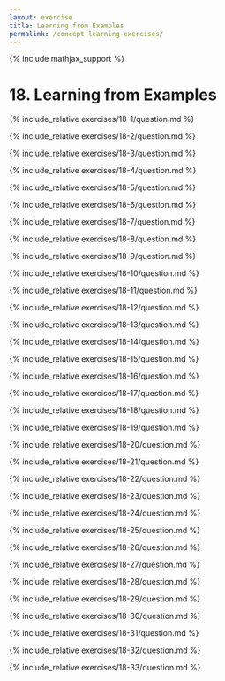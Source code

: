 ```yaml
---
layout: exercise
title: Learning from Examples
permalink: /concept-learning-exercises/
---
```


{% include mathjax_support %}

# 18. Learning from Examples

{% include_relative exercises/18-1/question.md %}

{% include_relative exercises/18-2/question.md %}

{% include_relative exercises/18-3/question.md %}

{% include_relative exercises/18-4/question.md %}

{% include_relative exercises/18-5/question.md %}

{% include_relative exercises/18-6/question.md %}

{% include_relative exercises/18-7/question.md %}

{% include_relative exercises/18-8/question.md %}

{% include_relative exercises/18-9/question.md %}

{% include_relative exercises/18-10/question.md %}

{% include_relative exercises/18-11/question.md %}

{% include_relative exercises/18-12/question.md %}

{% include_relative exercises/18-13/question.md %}

{% include_relative exercises/18-14/question.md %}

{% include_relative exercises/18-15/question.md %}

{% include_relative exercises/18-16/question.md %}

{% include_relative exercises/18-17/question.md %}

{% include_relative exercises/18-18/question.md %}

{% include_relative exercises/18-19/question.md %}

{% include_relative exercises/18-20/question.md %}

{% include_relative exercises/18-21/question.md %}

{% include_relative exercises/18-22/question.md %}

{% include_relative exercises/18-23/question.md %}

{% include_relative exercises/18-24/question.md %}

{% include_relative exercises/18-25/question.md %}

{% include_relative exercises/18-26/question.md %}

{% include_relative exercises/18-27/question.md %}

{% include_relative exercises/18-28/question.md %}

{% include_relative exercises/18-29/question.md %}

{% include_relative exercises/18-30/question.md %}

{% include_relative exercises/18-31/question.md %}

{% include_relative exercises/18-32/question.md %}

{% include_relative exercises/18-33/question.md %}
